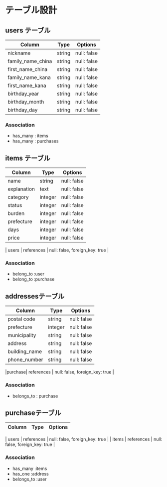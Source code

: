 # テーブル設計

## users テーブル

| Column             | Type   | Options     |
| ------------------ | ------ | ----------- |
| nickname           | string | null: false |
| family_name_china  | string | null: false |
| first_name_china   | string | null: false |
| family_name_kana   | string | null: false |
| first_name_kana    | string | null: false |
| birthday_year      | string | null: false |
| birthday_month     | string | null: false |
| birthday_day       | string | null: false |


<!-- devise導入により、emailとpasswordはカラム名に入れていません -->

### Association

- has_many : items
- has_many : purchases


## items テーブル

| Column     | Type       | Options     |
| ---------- | ---------- | ----------- |
| name       | string     | null: false |
| explanation| text       | null: false |
| category   | integer    | null: false |
| status     | integer    | null: false |
| burden     | integer    | null: false |
| prefecture | integer    | null: false |
| days       | integer    | null: false |
| price      | integer    | null: false |

| users      | references | null: false, foreign_key: true |

<!-- アクティブハッシュを使わないといけない -->
<!-- 選択肢のあるカラムの型はintegerと示す -->

### Association

- belong_to :user
- belong_to :purchase


##  addressesテーブル

| Column        | Type       | Options     |
| ------------- | ---------- | ----------- |
| postal code   | string     | null: false |
| prefecture    | integer    | null: false |
| municipality  | string     | null: false |
| address       | string     | null: false |
| building_name | string     | null: false |
| phone_number  | string     | null: false |

|purchase| references | null: false, foreign_key: true |

### Association

- belongs_to : purchase


## purchaseテーブル

| Column  | Type       | Options     |
| ------- | ---------- | ----------- |

| users   | references | null: false, foreign_key: true |
| items   | references | null: false, foreign_key: true |

### Association

- has_many   :items
- has_one    :address
- belongs_to :user
